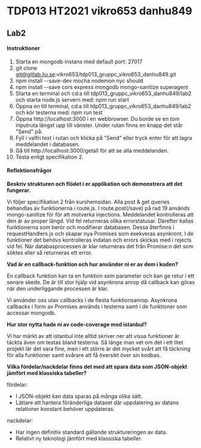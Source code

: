 # TDP013 HT2021 vikro653 danhu849


## Lab2

#### Instruktioner
1. Starta en mongodb instans med default port: 27017 
2. git clone git@gitlab.liu.se:vikro653/tdp013_gruppc_vikro653_danhu849.git
3. npm install --save-dev mocha nodemon nyc should
4. npm install --save cors express mongodb mongo-sanitize superagent
5. Starta en terminal och cd:a till tdp013_gruppc_vikro653_danhu849/lab2 och starta node.js servern med: npm run start
6. Öppna en till terminal, cd:a till tdp013_gruppc_vikro653_danhu849/lab2 och kör testerna med: npm run test
7. Öppna http://localhost:3000 i en webbrowser. Du borde se en tom inputruta längst upp till vänster. Under rutan finns en knapp det står "Send" på.
8. Fyll i valfri text i rutan och klicka på "Send" eller tryck enter för att lagra meddelandet i databasen.
9. Gå till http://localhost:3000/getall för att se alla meddelanden.
10. Testa enligt specifikation 2.


#### Reflektionsfrågor

**Beskriv strukturen och flödet i er applikation och demonstrera att det fungerar.**

Vi följer specifikation 2 från kurshemsidan.
Alla post & get queries behandlas av funktionerna i route.js. I route.post(/save) på rad 19 används mongo-sanitize för
för att motverka injections. Meddelandet kontrolleras att den är av proper längd. Vid fel returneras olika errorstatusar.
Därefter kallas funktionerna som berör och modifierar databasen. Dessa återfinns i requestHandlers.js och skapar nya Promises
som exekveras asynkront. I de funktioner det behövs kontrolleras indatan och errors skickas med i rejects vid fel.
När databasprocessen är klar returneras det från Promise:n det som söktes eller så returneras ett error. 

**Vad är en callback-funktion och hur använder ni er av dem i koden?**

En callback funktion kan ta en funktion som parameter och kan ge retur i ett senare skede. De är till stor hjälp vid
asynkrona anrop då callback kan göras när den underliggande processen är klar.

Vi använder oss utav callbacks i de flesta funktionsanrop. Asynkrona callbacks i form av Promises används i testerna
samt i de funktioner som accessar mongodb.

**Hur stor nytta hade ni av code-coverage med istanbul?**

Vi har märkt av att istanbul inte alltid skriver ner att vissa funktioner är täckta även om testas bland testerna.
Så länge man vet om det i ett litet projekt lär det vara fine, men i ett större är det mycket svårt att få täckning
för alla funktioner samt svårare att få översikt över sin kodbas.

**Vilka fördelar/nackdelar finns det med att spara data som JSON-objekt jämfört med klassiska tabeller?**

fördelar: 
* I JSON-objekt kan data sparas på många olika sätt. 
* Lättare att hantera föränderliga dataset där uppdatering av datans relationer konstant behöver uppdateras.
        
nackdelar: 
* Har ingen definitiv standard gällande struktureringen av data.
* Relativt ny teknologi jämfört med klassiska tabeller.

